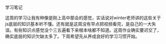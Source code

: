 学习笔记

这周的学习让我有种像是刚上高中那会的感觉，实话说对winter老师讲的这些关于js底层的知识基本听不懂。还有就是这周没有早点把视频看完，是自己的一大失误。有些知识点感觉没个三五遍看下来根本啥都不知道。这周作业确实要迟交了，确实底层的知识欠缺太多了。下周希望先从养成良好的学习习惯开始。
